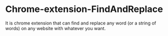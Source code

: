 # Chrome-extension-FindAndReplace
It is chrome extension that can find and replace any word (or a string of words) on any website with whatever you want.
